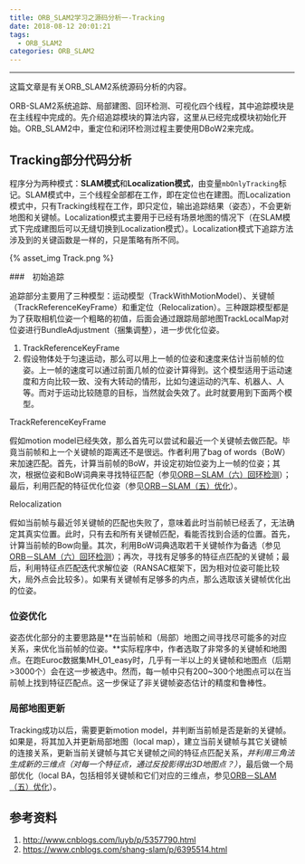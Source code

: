 ```yaml
---
title: ORB_SLAM2学习之源码分析一-Tracking
date: 2018-08-12 20:01:21
tags: 
  - ORB_SLAM2
categories: ORB_SLAM2
---
```


---

这篇文章是有关ORB_SLAM2系统源码分析的内容。

<!--more-->

ORB-SLAM2系统追踪、局部建图、回环检测、可视化四个线程，其中追踪模块是在主线程中完成的。先介绍追踪模块的算法内容，这里从已经完成模块初始化开始。ORB_SLAM2中，重定位和闭环检测过程主要使用DBoW2来完成。

## Tracking部分代码分析

程序分为两种模式：**SLAM模式**和**Localization模式**，由变量`mbOnlyTracking`标记。SLAM模式中，三个线程全部都在工作，即在定位也在建图。而Localization模式中，只有Tracking线程在工作，即只定位，输出追踪结果（姿态），不会更新地图和关键帧。Localization模式主要用于已经有场景地图的情况下（在SLAM模式下完成建图后可以无缝切换到Localization模式）。Localization模式下追踪方法涉及到的关键函数是一样的，只是策略有所不同。

{% asset_img Track.png %}

###　初始追踪

追踪部分主要用了三种模型：运动模型（TrackWithMotionModel）、关键帧（TrackReferenceKeyFrame）和重定位（Relocalization）。三种跟踪模型都是为了获取相机位姿一个粗略的初值，后面会通过跟踪局部地图TrackLocalMap对位姿进行BundleAdjustment（捆集调整），进一步优化位姿。

1. TrackReferenceKeyFrame
2. 假设物体处于匀速运动，那么可以用上一帧的位姿和速度来估计当前帧的位姿。上一帧的速度可以通过前面几帧的位姿计算得到。这个模型适用于运动速度和方向比较一致、没有大转动的情形，比如匀速运动的汽车、机器人、人等。而对于运动比较随意的目标，当然就会失效了。此时就要用到下面两个模型。

TrackReferenceKeyFrame

假如motion model已经失效，那么首先可以尝试和最近一个关键帧去做匹配。毕竟当前帧和上一个关键帧的距离还不是很远。作者利用了bag of words（BoW）来加速匹配。首先，计算当前帧的BoW，并设定初始位姿为上一帧的位姿；其次，根据位姿和BoW词典来寻找特征匹配（参见[ORB－SLAM（六）回环检测](http://www.cnblogs.com/luyb/p/5599042.html%20)）；最后，利用匹配的特征优化位姿（参见[ORB－SLAM（五）优化](http://www.cnblogs.com/luyb/p/5447497.html)）。

Relocalization

假如当前帧与最近邻关键帧的匹配也失败了，意味着此时当前帧已经丢了，无法确定其真实位置。此时，只有去和所有关键帧匹配，看能否找到合适的位置。首先，计算当前帧的Bow向量。其次，利用BoW词典选取若干关键帧作为备选（参见[ORB－SLAM（六）回环检测](http://www.cnblogs.com/luyb/p/5599042.html%20)）；再次，寻找有足够多的特征点匹配的关键帧；最后，利用特征点匹配迭代求解位姿（RANSAC框架下，因为相对位姿可能比较大，局外点会比较多）。如果有关键帧有足够多的内点，那么选取该关键帧优化出的位姿。

### 位姿优化

姿态优化部分的主要思路是**在当前帧和（局部）地图之间寻找尽可能多的对应关系，来优化当前帧的位姿。**实际程序中，作者选取了非常多的关键帧和地图点。在跑Euroc数据集MH_01_easy时，几乎有一半以上的关键帧和地图点（后期>3000个）会在这一步被选中。然而，每一帧中只有200~300个地图点可以在当前帧上找到特征匹配点。这一步保证了非关键帧姿态估计的精度和鲁棒性。

### 局部地图更新

Tracking成功以后，需要更新motion model，并判断当前帧是否是新的关键帧。如果是，将其加入并更新局部地图（local 
map），建立当前关键帧与其它关键帧的连接关系，更新当前关键帧与其它关键帧之间的特征点匹配关系，*并利用三角法生成新的三维点（对每一个特征点，通过反投影得出3D地图点？）*，最后做一个局部优化（local BA，包括相邻关键帧和它们对应的三维点，参见[ORB－SLAM（五）优化](http://www.cnblogs.com/luyb/p/5447497.html)）。

## 参考资料

1. http://www.cnblogs.com/luyb/p/5357790.html
2. https://www.cnblogs.com/shang-slam/p/6395514.html